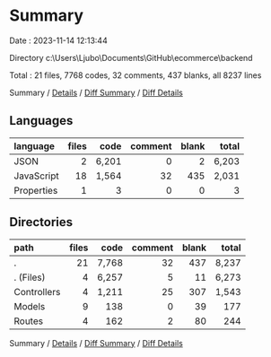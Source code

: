 # Summary

Date : 2023-11-14 12:13:44

Directory c:\\Users\\Ljubo\\Documents\\GitHub\\ecommerce\\backend

Total : 21 files,  7768 codes, 32 comments, 437 blanks, all 8237 lines

Summary / [Details](details.md) / [Diff Summary](diff.md) / [Diff Details](diff-details.md)

## Languages
| language | files | code | comment | blank | total |
| :--- | ---: | ---: | ---: | ---: | ---: |
| JSON | 2 | 6,201 | 0 | 2 | 6,203 |
| JavaScript | 18 | 1,564 | 32 | 435 | 2,031 |
| Properties | 1 | 3 | 0 | 0 | 3 |

## Directories
| path | files | code | comment | blank | total |
| :--- | ---: | ---: | ---: | ---: | ---: |
| . | 21 | 7,768 | 32 | 437 | 8,237 |
| . (Files) | 4 | 6,257 | 5 | 11 | 6,273 |
| Controllers | 4 | 1,211 | 25 | 307 | 1,543 |
| Models | 9 | 138 | 0 | 39 | 177 |
| Routes | 4 | 162 | 2 | 80 | 244 |

Summary / [Details](details.md) / [Diff Summary](diff.md) / [Diff Details](diff-details.md)